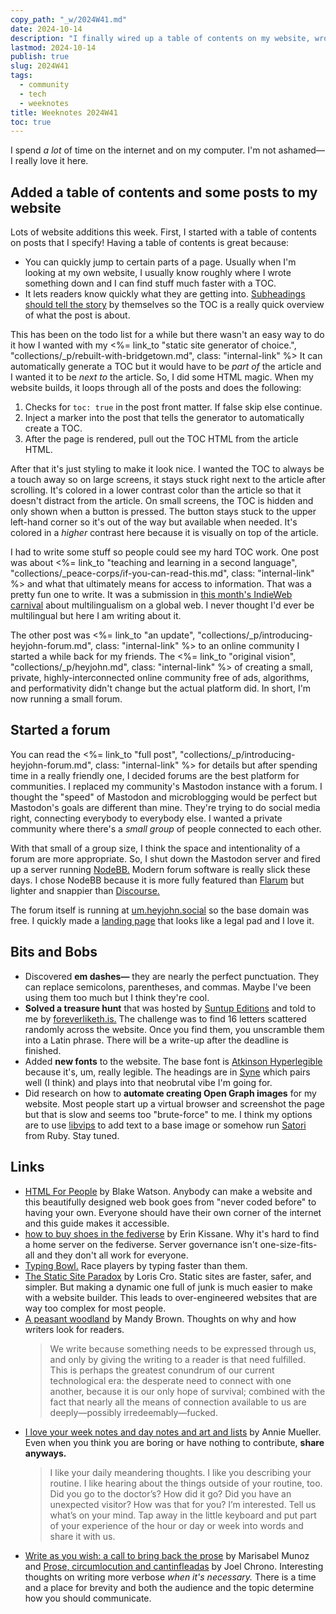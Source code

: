 ```yaml
---
copy_path: "_w/2024W41.md"
date: 2024-10-14
description: "I finally wired up a table of contents on my website, wrote a couple of posts, and started a forum. Maybe I spend too much time on the internet. Weeknotes for the 41st week of the year 2024."
lastmod: 2024-10-14
publish: true
slug: 2024W41
tags:
  - community
  - tech
  - weeknotes
title: Weeknotes 2024W41
toc: true
---
```


I spend _a lot_ of time on the internet and on my computer. I'm not ashamed—I really love it here.

## Added a table of contents and some posts to my website

Lots of website additions this week. First, I started with a table of contents on posts that I specify! Having a table of contents is great because:

- You can quickly jump to certain parts of a page. Usually when I'm looking at my own website, I usually know roughly where I wrote something down and I can find stuff much faster with a TOC.
- It lets readers know quickly what they are getting into. [Subheadings should tell the story](https://gilest.org/clarity-hacks.html) by themselves so the TOC is a really quick overview of what the post is about.

This has been on the todo list for a while but there wasn't an easy way to do it how I wanted with my <%= link_to "static site generator of choice.", "collections/_p/rebuilt-with-bridgetown.md", class: "internal-link" %> It can automatically generate a TOC but it would have to be _part of_ the article and I wanted it to be _next to_ the article. So, I did some HTML magic. When my website builds, it loops through all of the posts and does the following:

1. Checks for `toc: true` in the post front matter. If false skip else continue.
2. Inject a marker into the post that tells the generator to automatically create a TOC.
3. After the page is rendered, pull out the TOC HTML from the article HTML.

After that it's just styling to make it look nice. I wanted the TOC to always be a touch away so on large screens, it stays stuck right next to the article after scrolling. It's colored in a lower contrast color than the article so that it doesn't distract from the article. On small screens, the TOC is hidden and only shown when a button is pressed. The button stays stuck to the upper left-hand corner so it's out of the way but available when needed. It's colored in a _higher_ contrast here because it is visually on top of the article.

I had to write some stuff so people could see my hard TOC work. One post was about <%= link_to "teaching and learning in a second language", "collections/_peace-corps/if-you-can-read-this.md", class: "internal-link" %> and what that ultimately means for access to information. That was a pretty fun one to write. It was a submission in [this month's IndieWeb carnival](https://tilde.team/~zinricky/multilingualism/) about multilingualism on a global web. I never thought I'd ever be multilingual but here I am writing about it.

The other post was <%= link_to "an update", "collections/_p/introducing-heyjohn-forum.md", class: "internal-link" %> to an online community I started a while back for my friends. The <%= link_to "original vision", "collections/_p/heyjohn.md", class: "internal-link" %> of creating a small, private, highly-interconnected online community free of ads, algorithms, and performativity didn't change but the actual platform did. In short, I'm now running a small forum.

## Started a forum

You can read the <%= link_to "full post", "collections/_p/introducing-heyjohn-forum.md", class: "internal-link" %> for details but after spending time in a really friendly one, I decided forums are the best platform for communities. I replaced my community's Mastodon instance with a forum. I thought the "speed" of Mastodon and microblogging would be perfect but Mastodon's goals are different than mine. They're trying to do social media right, connecting everybody to everybody else. I wanted a private community where there's a _small group_ of people connected to each other.

With that small of a group size, I think the space and intentionality of a forum are more appropriate. So, I shut down the Mastodon server and fired up a server running [NodeBB.](https://nodebb.org/) Modern forum software is really slick these days. I chose NodeBB because it is more fully featured than [Flarum](https://flarum.org/) but lighter and snappier than [Discourse.](https://discourse.org/)

The forum itself is running at [um.heyjohn.social](https://um.heyjohn.social) so the base domain was free. I quickly made a [landing page](https://heyjohn.social) that looks like a legal pad and I love it.

## Bits and Bobs

- Discovered **em dashes—** they are nearly the perfect punctuation. They can replace semicolons, parentheses, and commas. Maybe I've been using them too much but I think they're cool.
- **Solved a treasure hunt** that was hosted by [Suntup Editions](https://suntup.press/news/suntup-editions-treasure-hunt-contest/) and told to me by [foreverliketh.is.](https://foreverliketh.is/) The challenge was to find 16 letters scattered randomly across the website. Once you find them, you unscramble them into a Latin phrase. There will be a write-up after the deadline is finished.
- Added **new fonts** to the website. The base font is [Atkinson Hyperlegible](https://brailleinstitute.org/freefont) because it's, um, really legible. The headings are in [Syne](https://gitlab.com/bonjour-monde/fonderie/syne-typeface) which pairs well (I think) and plays into that neobrutal vibe I'm going for.
- Did research on how to **automate creating Open Graph images** for my website. Most people start up a virtual browser and screenshot the page but that is slow and seems too "brute-force" to me. I think my options are to use [libvips](https://github.com/libvips/ruby-vips) to add text to a base image or somehow run [Satori](https://github.com/vercel/satori) from Ruby. Stay tuned.

## Links

- [HTML For People](https://htmlforpeople.com/) by Blake Watson. Anybody can make a website and this beautifully designed web book goes from "never coded before" to having your own. Everyone should have their own corner of the internet and this guide makes it accessible.
- [how to buy shoes in the fediverse](https://www.wrecka.ge/fediverse-shoes/) by Erin Kissane. Why it's hard to find a home server on the fediverse. Server governance isn't one-size-fits-all and they don't all work for everyone.
- [Typing Bowl.](https://typingbowl.com/) Race players by typing faster than them.
- [The Static Site Paradox](https://kristoff.it/blog/static-site-paradox/) by Loris Cro. Static sites are faster, safer, and simpler. But making a dynamic one full of junk is much easier to make with a website builder. This leads to over-engineered websites that are way too complex for most people.
- [A peasant woodland](https://aworkinglibrary.com/writing/peasant-woodland) by Mandy Brown. Thoughts on why and how writers look for readers.
	> We write because something needs to be expressed through us, and only by giving the writing to a reader is that need fulfilled.  
	> This is perhaps the greatest conundrum of our current technological era: the desperate need to connect with one another, because it is our only hope of survival; combined with the fact that nearly all the means of connection available to us are deeply—possibly irredeemably—fucked.
- [I love your week notes and day notes and art and lists](https://anniemueller.com/posts/i-love-your-week-notes-and-day-notes-and-art-and-lists) by Annie Mueller. Even when you think you are boring or have nothing to contribute, **share anyways.**
	> I like your daily meandering thoughts. I like you describing your routine. I like hearing about the things outside of your routine, too. Did you go to the doctor’s? How did it go? Did you have an unexpected visitor? How was that for you? I’m interested. Tell us what’s on your mind. Tap away in the little keyboard and put part of your experience of the hour or day or week into words and share it with us.
- [Write as you wish: a call to bring back the prose](https://marisabel.nl/public/blog/Write_as_you_wish:_a_call_to_bring_back_the_prose) by Marisabel Munoz and [Prose, circumlocution and cantinfleadas](https://joelchrono.xyz/blog/2024-10-09-prose-circumlocution-and-cantinfleadas/) by Joel Chrono. Interesting thoughts on writing more verbose _when it's necessary._ There is a time and a place for brevity and both the audience and the topic determine how you should communicate.
